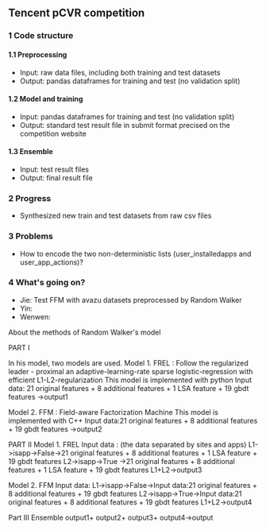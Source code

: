 ## Tencent pCVR competition

### 1 Code structure
#### 1.1 Preprocessing
- Input: raw data files, including both training and test datasets
- Output: pandas dataframes for training and test (no validation split)

#### 1.2 Model and training
- Input: pandas dataframes for training and test (no validation split)
- Output: standard test result file in submit format precised on the competition website

#### 1.3 Ensemble
- Input: test result files
- Output: final result file

### 2 Progress
- Synthesized new train and test datasets from raw csv files

### 3 Problems
- How to encode the two non-deterministic lists (user_installedapps and user_app_actions)?

### 4 What's going on?
- Jie: Test FFM with avazu datasets preprocessed by Random Walker
- Yin:
- Wenwen:


About the methods of Random Walker's model

PART I

In his model, two models are used.
Model 1. FREL : Follow the regularized leader - proximal
an adaptive-learning-rate sparse logistic-regression with efficient L1-L2-regularization
This model is implemented with python
Input data: 21 original features + 8 additional features + 1 LSA feature + 19 gbdt features
->output1

Model 2. FFM  : Field-aware Factorization Machine
This model is implemented with C++
Input data:21 original features + 8 additional features + 19 gbdt features
->output2

PART II
Model 1. FREL 
Input data : (the data separated by sites and apps)
L1->isapp->False->21 original features + 8 additional features + 1 LSA feature + 19 gbdt features
L2->isapp->True ->21 original features + 8 additional features + 1 LSA feature + 19 gbdt features
L1+L2->output3

Model 2. FFM
Input data:
L1->isapp->False->Input data:21 original features + 8 additional features + 19 gbdt features
L2->isapp->True->Input data:21 original features + 8 additional features + 19 gbdt features
L1+L2->output4

Part III
Ensemble 
output1+
output2+
output3+
output4->output
